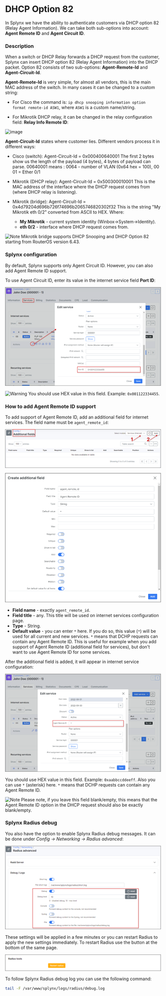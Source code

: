 DHCP Option 82
==============

In Splynx we have the ability to authenticate customers via DHCP option 82 (Relay Agent Information). We can take both sub-options into account: **Agent Remote ID** and **Agent Circuit ID**.

### Description

When a switch or DHCP Relay forwards a DHCP request from the customer, Splynx can insert DHCP option 82 (Relay Agent Information) into the DHCP packet. Option 82 consists of two sub-options: **Agent-Remote-Id** and **Agent-Circuit-Id**.

**Agent-Remote-Id** is very simple, for almost all vendors, this is the main MAC address of the switch.
In many cases it can be changed to a custom string:

* For Cisco the command is: `ip dhcp snooping information option format remote-id ASW1`, where `ASW1` is a custom name/string.

* For Mikrotik DHCP relay, it can be changed in the relay configuration field: **Relay Info Remote ID**:

![image](pic1.png)

**Agent-Circuit-Id** states where customer lies.
Different vendors process it in different ways:

* Cisco (switch): Agent-Circuit-Id = 0x000400640001
The first 2 bytes show us the length of the payload (4 bytes), 4 bytes of payload can parse. 00640001 means : 0064 - number of VLAN (0x64 hex = 100), 00 01 = Ether 0/1

* Mikrotik (DHCP relay): Agent-Circuit-Id = 0x500300010001
This is the MAC address of the interface where the DHCP request comes from (where DHCP relay is listening).

* Mikrotik (bridge): Agent-Circuit-Id = 0x4d79204d696b726f74696b2065746820302f32
This is the string "My Mikrotik eth 0/2" converted from ASCII to HEX. Where:
  * **My Mikrotik** - current system identity (Winbox->System->Identity).
  * **eth 0/2** - interface where DHCP request comes from.

<icon class="image-icon">![Note](info.png)</icon> Mikrotik bridge supports DHCP Snooping and DHCP Option 82 starting from RouterOS version 6.43.

### Splynx configuration

By default, Splynx supports only Agent Circuit ID. However, you can also add Agent Remote ID support.

To use Agent Circuit ID, enter its value in the internet service field **Port ID**:

![image](pic2.png)

<icon class="image-icon">![Warning](warning.png)</icon> You should use HEX value in this field. Example: `0x001122334455`.

### How to add Agent Remote ID support

To add support of Agent Remote ID, add an additional field for internet services. The field name must be `agent_remote_id`:

![image](pic3.png)

![image](pic4.png)

* **Field name** - exactly `agent_remote_id`.
* **Field title** - any. This title will be used on internet services configuration page.
* **Type** - String.
* **Default value** - you can enter `*` here. If you do so, this value (`*`) will be used for all current and new services. `*` means that DCHP requests can contain any Agent Remote ID. This is useful for example when you add support of Agent Remote ID (additional field for services), but don't want to use Agent Remote ID for some services.

After the additional field is added, it will appear in internet service configuration:

![image](pic5.png)

You should use HEX value in this field. Example: `0xaabbccddeeff`. Also you can use `*` (asterisk) here. `*` means that DCHP requests can contain any Agent Remote ID.

<icon class="image-icon">![Note](info.png)</icon> Please note, if you leave this field blank/empty, this means that the Agent Remote ID option in the DHCP request should also be exactly blank/empty.


### Splynx Radius debug

You also have the option to enable Splynx Radius debug messages. It can be done under *Config → Networking → Radius advanced*:

![image](pic6.png)

These settings will be applied in a few minutes or you can restart Radius to apply the new settings immediately. To restart Radius use the button at the bottom of the same page.

![image](restart_radius.png)

To follow Splynx Radius debug log you can use the following command:

```bash
tail -F /var/www/splynx/logs/radius/debug.log
```
